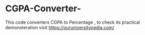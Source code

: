 # CGPA-Converter-
This code converters CGPA to Percentage , to check its practical demonsteration visit https://ouruniversitypedia.com/ 
